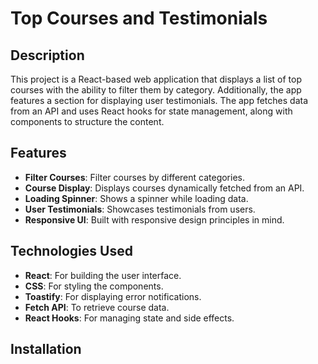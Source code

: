  # Top Courses and Testimonials

## Description
This project is a React-based web application that displays a list of top courses with the ability to filter them by category. Additionally, the app features a section for displaying user testimonials. The app fetches data from an API and uses React hooks for state management, along with components to structure the content.

## Features
- **Filter Courses**: Filter courses by different categories.
- **Course Display**: Displays courses dynamically fetched from an API.
- **Loading Spinner**: Shows a spinner while loading data.
- **User Testimonials**: Showcases testimonials from users.
- **Responsive UI**: Built with responsive design principles in mind.

## Technologies Used
- **React**: For building the user interface.
- **CSS**: For styling the components.
- **Toastify**: For displaying error notifications.
- **Fetch API**: To retrieve course data.
- **React Hooks**: For managing state and side effects.

## Installation

